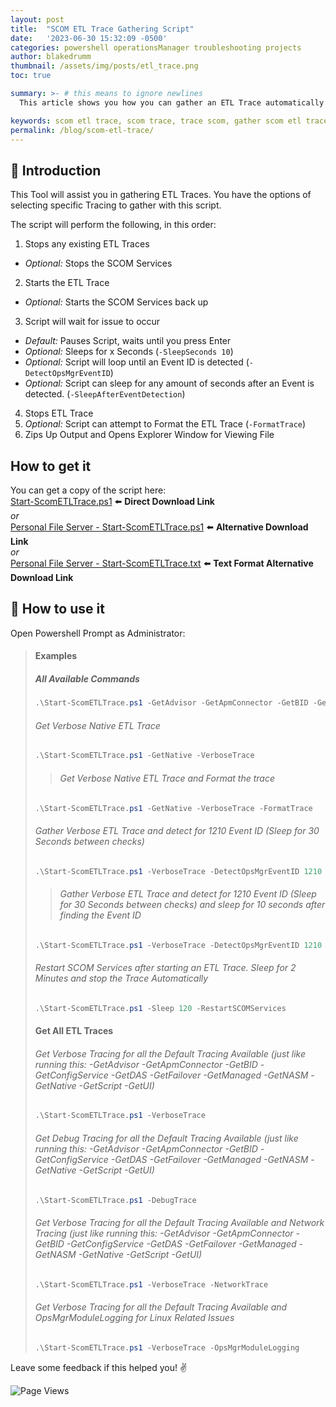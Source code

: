 ```yaml
---
layout: post
title:  "SCOM ETL Trace Gathering Script"
date:   '2023-06-30 15:32:09 -0500'
categories: powershell operationsManager troubleshooting projects
author: blakedrumm
thumbnail: /assets/img/posts/etl_trace.png
toc: true

summary: >- # this means to ignore newlines
  This article shows you how you can gather an ETL Trace automatically with a PowerShell script.

keywords: scom etl trace, scom trace, trace scom, gather scom etl trace, detect event id
permalink: /blog/scom-etl-trace/
---
```


## :book: Introduction
This Tool will assist you in gathering ETL Traces. You have the options of selecting specific Tracing to gather with this script.

The script will perform the following, in this order:
1. Stops any existing ETL Traces
 - *Optional:* Stops the SCOM Services
2. Starts the ETL Trace
 - *Optional:* Starts the SCOM Services back up
3. Script will wait for issue to occur
 - *Default:* Pauses Script, waits until you press Enter
 - *Optional:* Sleeps for x Seconds (`-SleepSeconds 10`)
 - *Optional:* Script will loop until an Event ID is detected  (`-DetectOpsMgrEventID`)
 - *Optional:* Script can sleep for any amount of seconds after an Event is detected. (`-SleepAfterEventDetection`)
4. Stops ETL Trace
5. *Optional:* Script can attempt to Format the ETL Trace (`-FormatTrace`)
6. Zips Up Output and Opens Explorer Window for Viewing File

## How to get it
You can get a copy of the script here: \
[Start-ScomETLTrace.ps1](https://github.com/blakedrumm/SCOM-Scripts-and-SQL/blob/master/Powershell/SCOM%20ETL%20Trace/Start-ScomETLTrace.ps1) :arrow_left: **Direct Download Link** \
_or_ \
[Personal File Server - Start-ScomETLTrace.ps1](https://files.blakedrumm.com/Start-ScomETLTrace.ps1) :arrow_left: **Alternative Download Link** \
_or_ \
[Personal File Server - Start-ScomETLTrace.txt](https://files.blakedrumm.com/Start-ScomETLTrace.txt) :arrow_left: **Text Format Alternative Download Link**

## :page_with_curl: How to use it
Open Powershell Prompt as Administrator:
>#### Examples
>##### All Available Commands
>```powershell
>.\Start-ScomETLTrace.ps1 -GetAdvisor -GetApmConnector -GetBID -GetConfigService -GetDAS -GetFailover -GetManaged -GetNASM -GetNative -GetScript -GetUI -VerboseTrace -DebugTrace -NetworkTrace -SleepSeconds -RestartSCOMServices -DetectOpsMgrEventID
>```
>
>###### Get Verbose Native ETL Trace
>```powershell
>.\Start-ScomETLTrace.ps1 -GetNative -VerboseTrace
>```
>
>>###### Get Verbose Native ETL Trace and Format the trace
>```powershell
>.\Start-ScomETLTrace.ps1 -GetNative -VerboseTrace -FormatTrace
>```
>
>###### Gather Verbose ETL Trace and detect for 1210 Event ID (Sleep for 30 Seconds between checks)
>```powershell
>.\Start-ScomETLTrace.ps1 -VerboseTrace -DetectOpsMgrEventID 1210 -SleepSeconds 30
>```
>
>>###### Gather Verbose ETL Trace and detect for 1210 Event ID (Sleep for 30 Seconds between checks) and sleep for 10 seconds after finding the Event ID
>```powershell
>.\Start-ScomETLTrace.ps1 -VerboseTrace -DetectOpsMgrEventID 1210 -SleepSeconds 30 -SleepAfterEventDetection 10
>```
>
>###### Restart SCOM Services after starting an ETL Trace. Sleep for 2 Minutes and stop the Trace Automatically
>```powershell
>.\Start-ScomETLTrace.ps1 -Sleep 120 -RestartSCOMServices
>```
>
>#### Get All ETL Traces
>###### Get Verbose Tracing for all the Default Tracing Available (just like running this: -GetAdvisor -GetApmConnector -GetBID -GetConfigService -GetDAS -GetFailover -GetManaged -GetNASM -GetNative -GetScript -GetUI)
>```powershell
>.\Start-ScomETLTrace.ps1 -VerboseTrace
>```
>
>###### Get Debug Tracing for all the Default Tracing Available (just like running this: -GetAdvisor -GetApmConnector -GetBID -GetConfigService -GetDAS -GetFailover -GetManaged -GetNASM -GetNative -GetScript -GetUI)
>```powershell
>.\Start-ScomETLTrace.ps1 -DebugTrace
>```
>
>###### Get Verbose Tracing for all the Default Tracing Available and Network Tracing (just like running this: -GetAdvisor -GetApmConnector -GetBID -GetConfigService -GetDAS -GetFailover -GetManaged -GetNASM -GetNative -GetScript -GetUI)
>```powershell
>.\Start-ScomETLTrace.ps1 -VerboseTrace -NetworkTrace
>```
>
>###### Get Verbose Tracing for all the Default Tracing Available and OpsMgrModuleLogging for Linux Related Issues
>```powershell
>.\Start-ScomETLTrace.ps1 -VerboseTrace -OpsMgrModuleLogging
>```


Leave some feedback if this helped you! :v:

![Page Views](https://counter.blakedrumm.com/count/tag.svg?url=blakedrumm.com/blog/scom-etl-trace/)

<!--
Having trouble with Pages? Check out our [documentation](https://docs.github.com/categories/github-pages-basics/) or [contact support](https://support.github.com/contact) and we’ll help you sort it out.

Tip:
To add auto-size pictures:
![/assets/img/posts/example.jpg](/assets/img/posts/example.jpg){:class="img-fluid"}
-->
